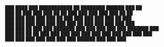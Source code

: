  ███ ████     ███ ███████████       ██        ████████       ██████   ███       ██       
 ███ ██ ███   ███     ███          ██ ██      ███    ███   ███    ███ ███      ██ ██     
 ███ ███ ███  ███     ███         ██  ███     ███    ███    ███       ███     ██  ███    
 ███ ███  ███ ███     ███        ███   ███    ██ ███          ███     ███    ███   ███   
 ███ ███   ██ ███     ███       ███████ ███   ███  ███           ███  ███   ███████ ███  
 ███ ███    ██ ██     ███      ███       ███  ███    ███   ███    ███ ███  ███       ███ 
 ███ ███      ███     ███     ███         ███ ███      ███   ██████   ███ ███         ███
